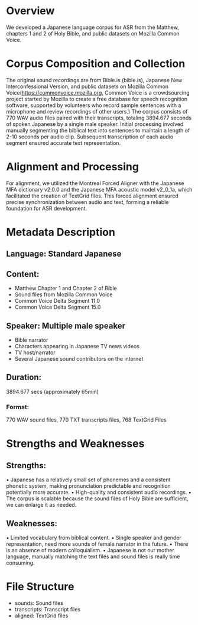 # Overview

We developed a Japanese language corpus for ASR from the Matthew, chapters 1 and 2 of Holy Bible, and public datasets on Mozilla Common Voice.

# Corpus Composition and Collection

The original sound recordings are from Bible.is (bible.is), Japanese New Interconfessional Version, and public datasets on Mozilla Common Voice(https://commonvoice.mozilla.org, Common Voice is a crowdsourcing project started by Mozilla to create a free database for speech recognition software, supported by volunteers who record sample sentences with a microphone and review recordings of other users.) The corpus consists of 770 WAV audio files paired with their transcripts, totaling 3894.677 seconds of spoken Japanese by a single male speaker. Initial processing involved manually segmenting the biblical text into sentences to maintain a length of 2-10 seconds per audio clip. Subsequent transcription of each audio segment ensured accurate text representation.

# Alignment and Processing

For alignment, we utilized the Montreal Forced Aligner with the Japanese MFA dictionary v2.0.0 and the Japanese MFA acoustic model v2_0_1a, which facilitated the creation of TextGrid files. This forced alignment ensured precise synchronization between audio and text, forming a reliable foundation for ASR development.

# Metadata Description

## Language: Standard Japanese

## Content:

  -  Matthew Chapter 1 and Chapter 2 of Bible
  -  Sound files from Mozilla Common Voice
  -  Common Voice Delta Segment 11.0
  -  Common Voice Delta Segment 15.0

## Speaker: Multiple male speaker

  -  Bible narrator
  -  Characters appearing in Japanese TV news videos
  -  TV host/narrator
  -  Several Japanese sound contributors on the internet

## Duration: 

3894.677 secs (approximately 65min)

### Format: 

770 WAV sound files, 770 TXT transcripts files, 768 TextGrid Files

# Strengths and Weaknesses

## Strengths:

•	Japanese has a relatively small set of phonemes and a consistent phonetic system, making pronunciation predictable and recognition potentially more accurate. 
•	High-quality and consistent audio recordings.
•	The corpus is scalable because the sound files of Holy Bible are sufficient, we can enlarge it as needed.

## Weaknesses:

•	Limited vocabulary from biblical content.
•	Single speaker and gender representation, need more sounds of female narrator in the future.
•	There is an absence of modern colloquialism.
•	Japanese is not our mother language, manually matching the text files and sound files is really time consuming. 

# File Structure

-	sounds: Sound files 
-	transcripts: Transcript files
-	aligned: TextGrid files
